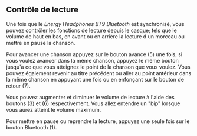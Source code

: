 ## Contrôle de lecture

Une fois que le *Energy Headphones BT9 Bluetooth* est synchronisé, vous pouvez contrôler les fonctions de lecture depuis le casque; tels que le volume de haut en bas, en avant ou en arrière la lecture d'un morceau ou mettre en pause la chanson.

Pour avancer une chanson appuyez sur le bouton avance (5) une fois, si vous voulez avancer dans la même chanson, appuyez le même bouton jusqu'à ce que vous atteignez le point de la chanson que vous voulez. Vous pouvez également revenir au titre précédent ou aller au point antérieur dans la même chanson en appuyant une fois ou en enfonçant sur le bouton de retour (7).

Vous pouvez augmenter et diminuer le volume de lecture à l'aide des boutons (3) et (6) respectivement. Vous allez entendre un "bip" lorsque vous aurez atteint le volume maximum.

Pour mettre en pause ou reprendre la lecture, appuyez une seule fois sur le bouton Bluetooth (1).
